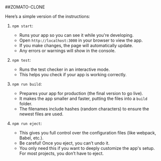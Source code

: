 ##ZOMATO-CLONE



Here’s a simple version of the instructions:

1. `npm start`: 
   - Runs your app so you can see it while you're developing.
   - Open `http://localhost:3000` in your browser to view the app.
   - If you make changes, the page will automatically update.
   - Any errors or warnings will show in the console.

2. `npm test`: 
   - Runs the test checker in an interactive mode.
   - This helps you check if your app is working correctly.

3. `npm run build`: 
   - Prepares your app for production (the final version to go live).
   - It makes the app smaller and faster, putting the files into a `build` folder.
   - The filenames include hashes (random characters) to ensure the newest files are used.

4. `npm run eject`: 
   - This gives you full control over the configuration files (like webpack, Babel, etc.).
   - Be careful! Once you eject, you can’t undo it.
   - You only need this if you want to deeply customize the app's setup. For most projects, you don’t have to eject.



